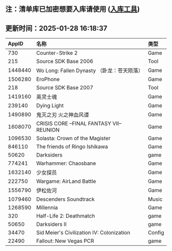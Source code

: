 ## 注：清单库已加密想要入库请使用 ([入库工具](https://github.com/BlankTMing/ManifestAutoUpdate/releases))

## 更新时间：2025-01-28 16:18:37
| AppID | 名称 | 类型  |
| :-------------------- | :----------------------------- | :----------- |
| 730 | Counter-Strike 2| Game |
| 215 | Source SDK Base 2006| Tool |
| 1448440 | Wo Long: Fallen Dynasty （卧龙：苍天陨落）| Game |
| 1506280 | EroPhone| Game |
| 218 | Source SDK Base 2007| Tool |
| 1419160 | 英灵士魂| Game |
| 239140 | Dying Light| Game |
| 1490890 | 鬼灭之刃 火之神血风谭| Game |
| 1608070 | CRISIS CORE –FINAL FANTASY VII– REUNION| Game |
| 1096530 | Solasta: Crown of the Magister| Game |
| 846110 | The friends of Ringo Ishikawa| Game |
| 50620 | Darksiders| game |
| 774241 | Warhammer: Chaosbane| Game |
| 1632140 | 少女探员| Game |
| 222750 | Wargame: AirLand Battle| Game |
| 1556790 | 伊松佐河| Game |
| 1079460 | Descenders Soundtrack| Music |
| 1268590 | Millennia| Game |
| 320 | Half-Life 2: Deathmatch| game |
| 50650 | Darksiders II| game |
| 34470 | Sid Meier's Civilization IV: Colonization| Config |
| 22490 | Fallout: New Vegas PCR| game |
